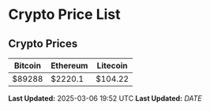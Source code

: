 # Crypto Price List

## Crypto Prices
| Bitcoin | Ethereum | Litecoin |
| ------- | -------- | -------- |
| $89288 | $2220.1 | $104.22 |
**Last Updated:** 2025-03-06 19:52 UTC
**Last Updated:** $DATE$
